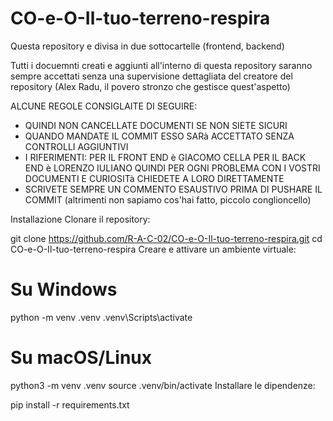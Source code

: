 # CO-e-O-Il-tuo-terreno-respira
Questa repository e divisa in due sottocartelle (frontend, backend)

Tutti i docuemnti creati e aggiunti all'interno di questa repository saranno sempre accettati senza una supervisione dettagliata del creatore del repository (Alex Radu, il povero stronzo che gestisce quest'aspetto)

ALCUNE REGOLE CONSIGLAITE DI SEGUIRE:
-   QUINDI NON CANCELLATE DOCUMENTI SE NON SIETE SICURI 
-   QUANDO MANDATE IL COMMIT ESSO SARà ACCETTATO SENZA CONTROLLI AGGIUNTIVI
-   I RIFERIMENTI:
         PER IL FRONT END è GIACOMO CELLA
        PER IL BACK END è LORENZO IULIANO
    QUINDI PER OGNI PROBLEMA CON I VOSTRI DOCUMENTI E CURIOSITà CHIEDETE A LORO DIRETTAMENTE
-   SCRIVETE SEMPRE UN COMMENTO ESAUSTIVO PRIMA DI PUSHARE IL COMMIT (altrimenti non sapiamo cos'hai fatto, piccolo conglioncello)





Installazione
Clonare il repository:

git clone https://github.com/R-A-C-02/CO-e-O-Il-tuo-terreno-respira.git
cd CO-e-O-Il-tuo-terreno-respira
Creare e attivare un ambiente virtuale:

# Su Windows
python -m venv .venv
.venv\Scripts\activate

# Su macOS/Linux
python3 -m venv .venv
source .venv/bin/activate
Installare le dipendenze:

pip install -r requirements.txt